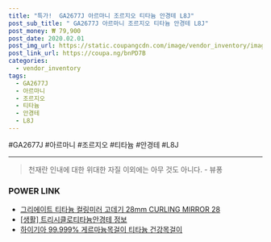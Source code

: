 ```yaml
--- 
title: "특가!  GA2677J 아르마니 조르지오 티타늄 안경테 L8J" 
post_sub_title: " GA2677J 아르마니 조르지오 티타늄 안경테 L8J" 
post_money: ₩ 79,900 
post_date: 2020.02.01 
post_img_url: https://static.coupangcdn.com/image/vendor_inventory/images/2019/02/22/12/6/060e0ce5-bf2d-4fb6-8271-86393f73c12a.jpg 
post_link_url: https://coupa.ng/bnPD7B 
categories: 
  - vendor_inventory 
tags: 
  - GA2677J 
  - 아르마니 
  - 조르지오 
  - 티타늄 
  - 안경테 
  - L8J 
--- 
```

  #GA2677J #아르마니 #조르지오 #티타늄 #안경테 #L8J 
<hr> 

> 천재란 인내에 대한 위대한 자질 이외에는 아무 것도 아니다. - 뷰퐁 


### POWER LINK

* <a href="https://blog.naver.com/fasyy4321/221790729447" target="_blank">그리에이트 티타늄 컬링미러 고데기 28mm CURLING MIRROR 28</a>
* <a href="https://blog.naver.com/sakai111/221769548798" target="_blank"> [생활] 트리시클로티타늄안경테 정보 </a>
* <a href="https://blog.naver.com/fasyy4321/221790572413" target="_blank">하이기아 99.999% 게르마늄목걸이 티타늄 건강목걸이</a>
